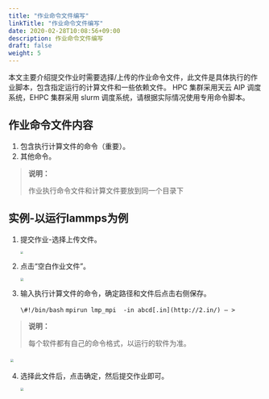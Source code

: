 ```yaml
---
title: "作业命令文件编写"
linkTitle: "作业命令文件编写"
date: 2020-02-28T10:08:56+09:00
description: 作业命令文件编写
draft: false
weight: 5
---
```


本文主要介绍提交作业时需要选择/上传的作业命令文件，此文件是具体执行的作业脚本，包含指定运行的计算文件和一些依赖文件。
HPC 集群采用天云 AIP 调度系统，EHPC 集群采用 slurm 调度系统，请根据实际情况使用专用命令脚本。

## 作业命令文件内容

1. 包含执行计算文件的命令（重要）。
2. 其他命令。

>   **说明：**
>
> 作业执行命令文件和计算文件要放到同一个目录下

## 实例-以运行lammps为例

1. 提交作业-选择上传文件。

   <img src="../_images/job01.png" style="zoom:35%;" />

2. 点击“空白作业文件”。

   <img src="../_images/job02.png" style="zoom:38%;" />

3. 输入执行计算文件的命令，确定路径和文件后点击右侧保存。

   `\#!/bin/bash`
   `mpirun lmp_mpi  -in abcd[.in](http://2.in/) – >` 

> **说明：**
>
> 每个软件都有自己的命令格式，以运行的软件为准。

​	<img src="../_images/job03.png" style="zoom:38%;" />

4. 选择此文件后，点击确定，然后提交作业即可。

   <img src="../_images/job04.png" style="zoom:38%;" />
